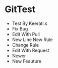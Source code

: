 # GitTest

- Test By Keerati.s
- Fix Bug
- Edit With Pull
- New Line New Rule
- Change Rule
- Edit With Request
- Newer
- New Feauture
